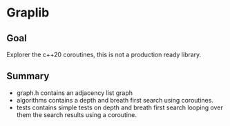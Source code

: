 # Graplib

## Goal
Explorer the c++20 coroutines, this is not a production ready library.

## Summary
- graph.h contains an adjacency list graph
- algorithms contains a depth and breath first search using coroutines.
- tests contains simple tests on depth and breath first search looping over them the search results using a coroutine.